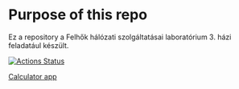 # Purpose of this repo

Ez a repository a Felhők hálózati szolgáltatásai laboratórium 3. házi feladatául készült.

[![Actions Status](https://github.com/Akos0628/cicd/workflows/Test,%20build%20and%20release/badge.svg)](https://github.com/Akos0628/cicd/actions)

[Calculator app](https://github.com/Akos0628/cicd/releases/tag/latest)